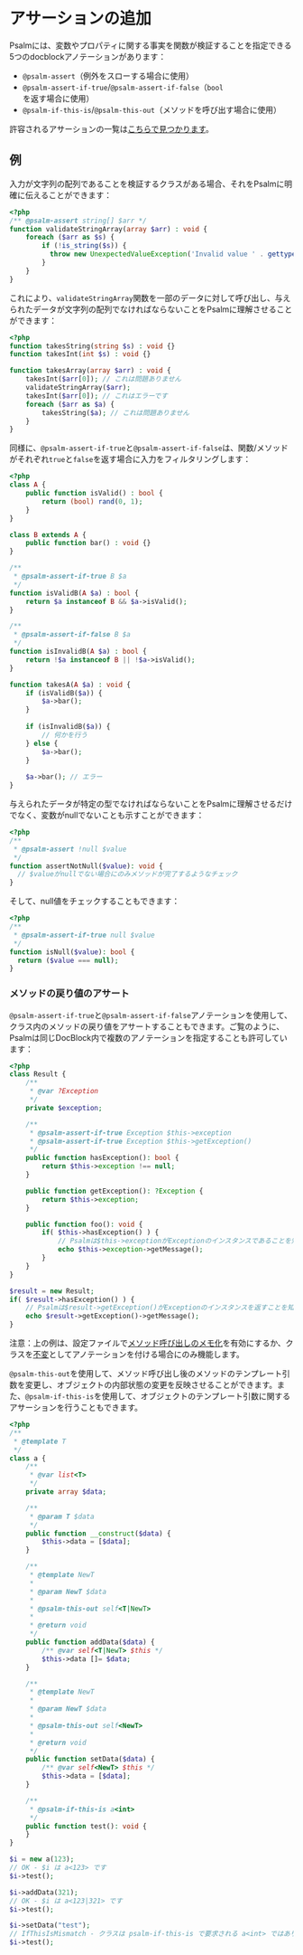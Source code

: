 # アサーションの追加

Psalmには、変数やプロパティに関する事実を関数が検証することを指定できる5つのdocblockアノテーションがあります：

- `@psalm-assert`（例外をスローする場合に使用）
- `@psalm-assert-if-true`/`@psalm-assert-if-false`（`bool`を返す場合に使用）
- `@psalm-if-this-is`/`@psalm-this-out`（メソッドを呼び出す場合に使用）

許容されるアサーションの一覧は[こちらで見つかります](assertion_syntax.md)。

## 例

入力が文字列の配列であることを検証するクラスがある場合、それをPsalmに明確に伝えることができます：

```php
<?php
/** @psalm-assert string[] $arr */
function validateStringArray(array $arr) : void {
    foreach ($arr as $s) {
        if (!is_string($s)) {
          throw new UnexpectedValueException('Invalid value ' . gettype($s));
        }
    }
}
```

これにより、`validateStringArray`関数を一部のデータに対して呼び出し、与えられたデータが文字列の配列でなければならないことをPsalmに理解させることができます：

```php
<?php
function takesString(string $s) : void {}
function takesInt(int $s) : void {}

function takesArray(array $arr) : void {
    takesInt($arr[0]); // これは問題ありません
    validateStringArray($arr);
    takesInt($arr[0]); // これはエラーです
    foreach ($arr as $a) {
        takesString($a); // これは問題ありません
    }
}
```

同様に、`@psalm-assert-if-true`と`@psalm-assert-if-false`は、関数/メソッドがそれぞれ`true`と`false`を返す場合に入力をフィルタリングします：

```php
<?php
class A {
    public function isValid() : bool {
        return (bool) rand(0, 1);
    }
}

class B extends A {
    public function bar() : void {}
}

/** 
 * @psalm-assert-if-true B $a
 */
function isValidB(A $a) : bool {
    return $a instanceof B && $a->isValid();
}

/** 
 * @psalm-assert-if-false B $a
 */
function isInvalidB(A $a) : bool {
    return !$a instanceof B || !$a->isValid();
}

function takesA(A $a) : void {
    if (isValidB($a)) {
        $a->bar();
    }
    
    if (isInvalidB($a)) {
        // 何かを行う
    } else {
        $a->bar();
    }
    
    $a->bar(); // エラー
}
```

与えられたデータが特定の型でなければならないことをPsalmに理解させるだけでなく、変数がnullでないことも示すことができます：

```php
<?php
/** 
 * @psalm-assert !null $value
 */
function assertNotNull($value): void {
  // $valueがnullでない場合にのみメソッドが完了するようなチェック
}
```

そして、null値をチェックすることもできます：

```php
<?php
/** 
 * @psalm-assert-if-true null $value
 */
function isNull($value): bool {
  return ($value === null);
}
```

### メソッドの戻り値のアサート

`@psalm-assert-if-true`と`@psalm-assert-if-false`アノテーションを使用して、クラス内のメソッドの戻り値をアサートすることもできます。ご覧のように、Psalmは同じDocBlock内で複数のアノテーションを指定することも許可しています：

```php
<?php
class Result {
    /**
     * @var ?Exception
     */
    private $exception;

    /**
     * @psalm-assert-if-true Exception $this->exception
     * @psalm-assert-if-true Exception $this->getException()
     */
    public function hasException(): bool {
        return $this->exception !== null;
    }

    public function getException(): ?Exception {
        return $this->exception;
    }

    public function foo(): void {
        if( $this->hasException() ) {
            // Psalmは$this->exceptionがExceptionのインスタンスであることを知っています
            echo $this->exception->getMessage();
        }
    }
}

$result = new Result;
if( $result->hasException() ) {
    // Psalmは$result->getException()がExceptionのインスタンスを返すことを知っています
    echo $result->getException()->getMessage();
}
```

注意：上の例は、設定ファイルで[メソッド呼び出しのメモ化](https://psalm.dev/docs/running_psalm/configuration/#memoizemethodcallresults)を有効にするか、クラスを[不変](https://psalm.dev/docs/annotating_code/supported_annotations/#psalm-immutable)としてアノテーションを付ける場合にのみ機能します。

`@psalm-this-out`を使用して、メソッド呼び出し後のメソッドのテンプレート引数を変更し、オブジェクトの内部状態の変更を反映させることができます。また、`@psalm-if-this-is`を使用して、オブジェクトのテンプレート引数に関するアサーションを行うこともできます。

```php
<?php
/** 
 * @template T
 */
class a {
    /**
     * @var list<T>
     */
    private array $data;

    /**
     * @param T $data
     */
    public function __construct($data) {
        $this->data = [$data];
    }

    /**
     * @template NewT
     * 
     * @param NewT $data
     * 
     * @psalm-this-out self<T|NewT>
     * 
     * @return void
     */
    public function addData($data) {
        /** @var self<T|NewT> $this */
        $this->data []= $data;
    }

    /**
     * @template NewT
     * 
     * @param NewT $data
     * 
     * @psalm-this-out self<NewT>
     * 
     * @return void
     */
    public function setData($data) {
        /** @var self<NewT> $this */
        $this->data = [$data];
    }

    /**
     * @psalm-if-this-is a<int>
     */
    public function test(): void {
    }
}

$i = new a(123);
// OK - $i は a<123> です
$i->test();

$i->addData(321);
// OK - $i は a<123|321> です
$i->test();

$i->setData("test");
// IfThisIsMismatch - クラスは psalm-if-this-is で要求される a<int> ではありません
$i->test();
```
